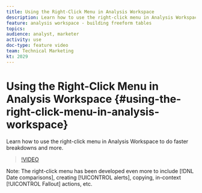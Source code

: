 ```yaml
---
title: Using the Right-Click Menu in Analysis Workspace
description: Learn how to use the right-click menu in Analysis Workspace to do faster breakdowns and more.
feature: analysis workspace - building freeform tables
topics: 
audience: analyst, marketer
activity: use
doc-type: feature video
team: Technical Marketing
kt: 2029
---
```


# Using the Right-Click Menu in Analysis Workspace {#using-the-right-click-menu-in-analysis-workspace}

Learn how to use the right-click menu in Analysis Workspace to do faster breakdowns and more.

>[!VIDEO](https://video.tv.adobe.com/v/23981/?quality=12)

Note: The right-click menu has been developed even more to include [!DNL Date comparisons], creating [!UICONTROL alerts], copying, in-context [!UICONTROL Fallout] actions, etc.
